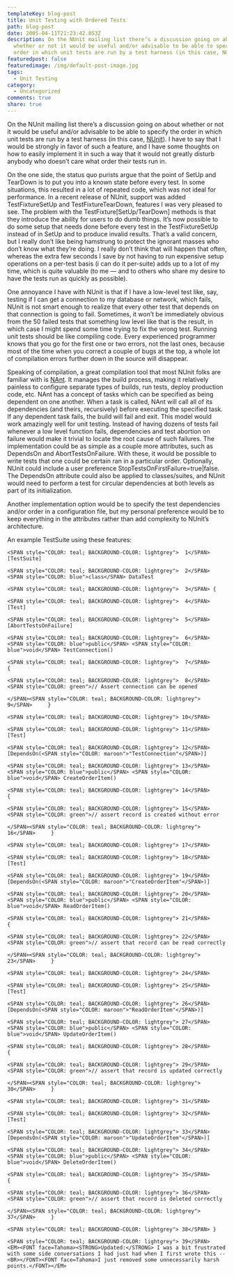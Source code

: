 ```yaml
---
templateKey: blog-post
title: Unit Testing with Ordered Tests
path: blog-post
date: 2005-04-11T21:23:42.853Z
description: On the NUnit mailing list there’s a discussion going on about
  whether or not it would be useful and/or advisable to be able to specify the
  order in which unit tests are run by a test harness (in this case, NUnit).
featuredpost: false
featuredimage: /img/default-post-image.jpg
tags:
  - Unit Testing
category:
  - Uncategorized
comments: true
share: true
---
```

<!--StartFragment-->

On the NUnit mailing list there’s a discussion going on about whether or not it would be useful and/or advisable to be able to specify the order in which unit tests are run by a test harness (in this case, [NUnit](http://www.nunit.org/)). I have to say that I would be strongly in favor of such a feature, and I have some thoughts on how to easily implement it in such a way that it would not greatly disturb anybody who doesn’t care what order their tests run in.

On the one side, the status quo purists argue that the point of SetUp and TearDown is to put you into a known state before every test. In some situations, this resulted in a lot of repeated code, which was not ideal for performance. In a recent release of NUnit, support was added TestFixtureSetUp and TestFixtureTearDown, features I was very pleased to see. The problem with the TestFixture\[SetUp/TearDown] methods is that they introduce the ability for users to do dumb things. It’s now possible to do some setup that needs done before every test in the TestFixtureSetUp instead of in SetUp and to produce invalid results. That’s a valid concern, but I really don’t like being hamstrung to protect the ignorant masses who don’t know what they’re doing. I really don’t think that will happen that often, whereas the extra few seconds I save by not having to run expensive setup operations on a per-test basis (i can do it per-suite) adds up to a lot of my time, which is quite valuable (to me — and to others who share my desire to have the tests run as quickly as possible).

One annoyance I have with NUnit is that if I have a low-level test like, say, testing if I can get a connection to my database or network, which fails, NUnit is not smart enough to realize that every other test that depends on that connection is going to fail. Sometimes, it won’t be immediately obvious from the 50 failed tests that something low level like that is the result, in which case I might spend some time trying to fix the wrong test. Running unit tests should be like compiling code. Every experienced programmer knows that you go for the first one or two errors, not the last ones, because most of the time when you correct a couple of bugs at the top, a whole lot of compilation errors further down in the source will disappear.

Speaking of compilation, a great compilation tool that most NUnit folks are familiar with is [NAnt](http://nant.sourceforge.net/). It manages the build process, making it relatively painless to configure separate types of builds, run tests, deploy production code, etc. NAnt has a concept of tasks which can be specified as being dependent on one another. When a task is called, NAnt will call all of its dependencies (and theirs, recursively) before executing the specified task. If any dependent task fails, the build will fail and exit. This model would work amazingly well for unit testing. Instead of having dozens of tests fail whenever a low level function fails, dependencies and test abortion on failure would make it trivial to locate the root cause of such failures. The implementation could be as simple as a couple more attributes, such as DependsOn and AbortTestsOnFailure. With these, it would be possible to write tests that one could be certain ran in a particular order. Optionally, NUnit could include a user preference StopTestsOnFirstFailure=true|false. The DependsOn attribute could also be applied to classes/suites, and NUnit would need to perform a test for circular dependencies at both levels as part of its initialization.

Another implementation option would be to specify the test dependencies and/or order in a configuration file, but my personal preference would be to keep everything in the attributes rather than add complexity to NUnit’s architecture.

An example TestSuite using these features:

<!--EndFragment-->

```
<SPAN style="COLOR: teal; BACKGROUND-COLOR: lightgrey">  1</SPAN> [TestSuite]

<SPAN style="COLOR: teal; BACKGROUND-COLOR: lightgrey">  2</SPAN> <SPAN style="COLOR: blue">class</SPAN> DataTest

<SPAN style="COLOR: teal; BACKGROUND-COLOR: lightgrey">  3</SPAN> {

<SPAN style="COLOR: teal; BACKGROUND-COLOR: lightgrey">  4</SPAN>     [Test]

<SPAN style="COLOR: teal; BACKGROUND-COLOR: lightgrey">  5</SPAN>     [AbortTestsOnFailure]

<SPAN style="COLOR: teal; BACKGROUND-COLOR: lightgrey">  6</SPAN>     <SPAN style="COLOR: blue">public</SPAN> <SPAN style="COLOR: blue">void</SPAN> TestConnection()

<SPAN style="COLOR: teal; BACKGROUND-COLOR: lightgrey">  7</SPAN>     {

<SPAN style="COLOR: teal; BACKGROUND-COLOR: lightgrey">  8</SPAN>        <SPAN style="COLOR: green">// Assert connection can be opened

</SPAN><SPAN style="COLOR: teal; BACKGROUND-COLOR: lightgrey">  9</SPAN>     }

<SPAN style="COLOR: teal; BACKGROUND-COLOR: lightgrey"> 10</SPAN>

<SPAN style="COLOR: teal; BACKGROUND-COLOR: lightgrey"> 11</SPAN>     [Test]

<SPAN style="COLOR: teal; BACKGROUND-COLOR: lightgrey"> 12</SPAN>     [DependsOn(<SPAN style="COLOR: maroon">"TestConnection"</SPAN>)]

<SPAN style="COLOR: teal; BACKGROUND-COLOR: lightgrey"> 13</SPAN>     <SPAN style="COLOR: blue">public</SPAN> <SPAN style="COLOR: blue">void</SPAN> CreateOrderItem()

<SPAN style="COLOR: teal; BACKGROUND-COLOR: lightgrey"> 14</SPAN>     {

<SPAN style="COLOR: teal; BACKGROUND-COLOR: lightgrey"> 15</SPAN>        <SPAN style="COLOR: green">// assert record is created without error

</SPAN><SPAN style="COLOR: teal; BACKGROUND-COLOR: lightgrey"> 16</SPAN>     }

<SPAN style="COLOR: teal; BACKGROUND-COLOR: lightgrey"> 17</SPAN>

<SPAN style="COLOR: teal; BACKGROUND-COLOR: lightgrey"> 18</SPAN>     [Test]

<SPAN style="COLOR: teal; BACKGROUND-COLOR: lightgrey"> 19</SPAN>     [DependsOn(<SPAN style="COLOR: maroon">"CreateOrderItem"</SPAN>)]

<SPAN style="COLOR: teal; BACKGROUND-COLOR: lightgrey"> 20</SPAN>     <SPAN style="COLOR: blue">public</SPAN> <SPAN style="COLOR: blue">void</SPAN> ReadOrderItem()

<SPAN style="COLOR: teal; BACKGROUND-COLOR: lightgrey"> 21</SPAN>     {

<SPAN style="COLOR: teal; BACKGROUND-COLOR: lightgrey"> 22</SPAN>       <SPAN style="COLOR: green">// assert that record can be read correctly

</SPAN><SPAN style="COLOR: teal; BACKGROUND-COLOR: lightgrey"> 23</SPAN>     }

<SPAN style="COLOR: teal; BACKGROUND-COLOR: lightgrey"> 24</SPAN>

<SPAN style="COLOR: teal; BACKGROUND-COLOR: lightgrey"> 25</SPAN>     [Test]

<SPAN style="COLOR: teal; BACKGROUND-COLOR: lightgrey"> 26</SPAN>     [DependsOn(<SPAN style="COLOR: maroon">"ReadOrderItem"</SPAN>)]

<SPAN style="COLOR: teal; BACKGROUND-COLOR: lightgrey"> 27</SPAN>     <SPAN style="COLOR: blue">public</SPAN> <SPAN style="COLOR: blue">void</SPAN> UpdateOrderItem()

<SPAN style="COLOR: teal; BACKGROUND-COLOR: lightgrey"> 28</SPAN>     {

<SPAN style="COLOR: teal; BACKGROUND-COLOR: lightgrey"> 29</SPAN>        <SPAN style="COLOR: green">// assert that record is updated correctly

</SPAN><SPAN style="COLOR: teal; BACKGROUND-COLOR: lightgrey"> 30</SPAN>     }

<SPAN style="COLOR: teal; BACKGROUND-COLOR: lightgrey"> 31</SPAN>

<SPAN style="COLOR: teal; BACKGROUND-COLOR: lightgrey"> 32</SPAN>     [Test]

<SPAN style="COLOR: teal; BACKGROUND-COLOR: lightgrey"> 33</SPAN>     [DependsOn(<SPAN style="COLOR: maroon">"UpdateOrderItem"</SPAN>)]

<SPAN style="COLOR: teal; BACKGROUND-COLOR: lightgrey"> 34</SPAN>     <SPAN style="COLOR: blue">public</SPAN> <SPAN style="COLOR: blue">void</SPAN> DeleteOrderItem()

<SPAN style="COLOR: teal; BACKGROUND-COLOR: lightgrey"> 35</SPAN>     {

<SPAN style="COLOR: teal; BACKGROUND-COLOR: lightgrey"> 36</SPAN>        <SPAN style="COLOR: green">// assert that record is deleted correctly

</SPAN><SPAN style="COLOR: teal; BACKGROUND-COLOR: lightgrey"> 37</SPAN>     }

<SPAN style="COLOR: teal; BACKGROUND-COLOR: lightgrey"> 38</SPAN> }

<SPAN style="COLOR: teal; BACKGROUND-COLOR: lightgrey"> 39</SPAN> 
<EM><FONT face=Tahoma><STRONG>Updated:</STRONG> I was a bit frustrated with some side conversations I had just had when I first wrote this -- <BR></FONT><FONT face=Tahoma>I just removed some unnecessarily harsh points.</FONT></EM>
```